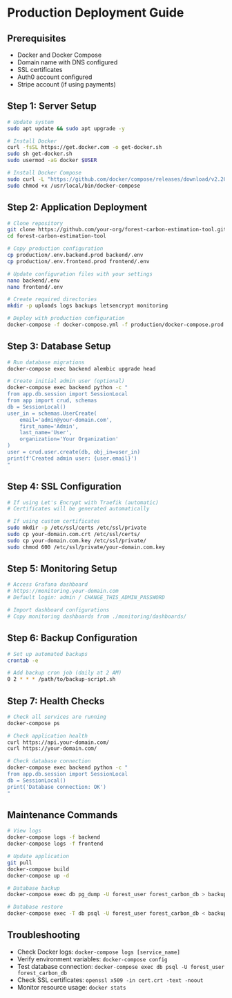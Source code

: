 # Production Deployment Guide

## Prerequisites
- Docker and Docker Compose
- Domain name with DNS configured
- SSL certificates
- Auth0 account configured
- Stripe account (if using payments)

## Step 1: Server Setup
```bash
# Update system
sudo apt update && sudo apt upgrade -y

# Install Docker
curl -fsSL https://get.docker.com -o get-docker.sh
sudo sh get-docker.sh
sudo usermod -aG docker $USER

# Install Docker Compose
sudo curl -L "https://github.com/docker/compose/releases/download/v2.20.0/docker-compose-$(uname -s)-$(uname -m)" -o /usr/local/bin/docker-compose
sudo chmod +x /usr/local/bin/docker-compose
```

## Step 2: Application Deployment
```bash
# Clone repository
git clone https://github.com/your-org/forest-carbon-estimation-tool.git
cd forest-carbon-estimation-tool

# Copy production configuration
cp production/.env.backend.prod backend/.env
cp production/.env.frontend.prod frontend/.env

# Update configuration files with your settings
nano backend/.env
nano frontend/.env

# Create required directories
mkdir -p uploads logs backups letsencrypt monitoring

# Deploy with production configuration
docker-compose -f docker-compose.yml -f production/docker-compose.prod.yml up -d
```

## Step 3: Database Setup
```bash
# Run database migrations
docker-compose exec backend alembic upgrade head

# Create initial admin user (optional)
docker-compose exec backend python -c "
from app.db.session import SessionLocal
from app import crud, schemas
db = SessionLocal()
user_in = schemas.UserCreate(
    email='admin@your-domain.com',
    first_name='Admin',
    last_name='User',
    organization='Your Organization'
)
user = crud.user.create(db, obj_in=user_in)
print(f'Created admin user: {user.email}')
"
```

## Step 4: SSL Configuration
```bash
# If using Let's Encrypt with Traefik (automatic)
# Certificates will be generated automatically

# If using custom certificates
sudo mkdir -p /etc/ssl/certs /etc/ssl/private
sudo cp your-domain.com.crt /etc/ssl/certs/
sudo cp your-domain.com.key /etc/ssl/private/
sudo chmod 600 /etc/ssl/private/your-domain.com.key
```

## Step 5: Monitoring Setup
```bash
# Access Grafana dashboard
# https://monitoring.your-domain.com
# Default login: admin / CHANGE_THIS_ADMIN_PASSWORD

# Import dashboard configurations
# Copy monitoring dashboards from ./monitoring/dashboards/
```

## Step 6: Backup Configuration
```bash
# Set up automated backups
crontab -e

# Add backup cron job (daily at 2 AM)
0 2 * * * /path/to/backup-script.sh
```

## Step 7: Health Checks
```bash
# Check all services are running
docker-compose ps

# Check application health
curl https://api.your-domain.com/
curl https://your-domain.com/

# Check database connection
docker-compose exec backend python -c "
from app.db.session import SessionLocal
db = SessionLocal()
print('Database connection: OK')
"
```

## Maintenance Commands
```bash
# View logs
docker-compose logs -f backend
docker-compose logs -f frontend

# Update application
git pull
docker-compose build
docker-compose up -d

# Database backup
docker-compose exec db pg_dump -U forest_user forest_carbon_db > backup_$(date +%Y%m%d).sql

# Database restore
docker-compose exec -T db psql -U forest_user forest_carbon_db < backup_20240101.sql
```

## Troubleshooting
- Check Docker logs: `docker-compose logs [service_name]`
- Verify environment variables: `docker-compose config`
- Test database connection: `docker-compose exec db psql -U forest_user forest_carbon_db`
- Check SSL certificates: `openssl x509 -in cert.crt -text -noout`
- Monitor resource usage: `docker stats`
